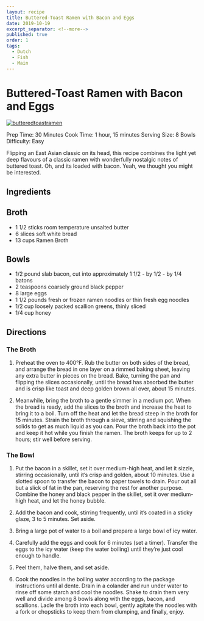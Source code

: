```yaml
---
layout: recipe
title: Buttered-Toast Ramen with Bacon and Eggs
date: 2019-10-19
excerpt_separator: <!--more-->
published: true
order: 1
tags:
  - Dutch
  - Fish
  - Main
---
```


# Buttered-Toast Ramen with Bacon and Eggs

[![butteredtoastramen](/_uploads/butteretoastramen.25.13.png)](/_uploads/butteretoastramen.25.13.png)

Prep Time: 30 Minutes
Cook Time: 1 hour, 15 minutes
Serving Size: 8 Bowls
Difficulty: Easy

Flipping an East Asian classic on its head, this recipe combines the light yet deep flavours of a classic ramen with wonderfully nostalgic notes of buttered toast. Oh, and its loaded with bacon. Yeah, we thought you might be interested.

<!--more-->

## Ingredients

## Broth

- 1 1/2 sticks room temperature unsalted butter
- 6 slices soft white bread
- 13 cups Ramen Broth

## Bowls

- 1/2 pound slab bacon, cut into approximately 1 1/2 - by 1/2 - by 1/4 batons
- 2 teaspoons coarsely ground black pepper
- 8 large eggs
- 1 1/2 pounds fresh or frozen ramen noodles or thin fresh egg noodles
- 1/2 cup loosely packed scallion greens, thinly sliced
- 1/4 cup honey



## Directions



### The Broth

1.	Preheat the oven to 400°F. Rub the butter on both sides of the bread, and arrange the bread in one layer on a rimmed baking sheet, leaving any extra butter in pieces on the bread. Bake, turning the pan and flipping the slices occasionally, until the bread has absorbed the butter and is crisp like toast and deep golden brown all over, about 15 minutes.

2.	Meanwhile, bring the broth to a gentle simmer in a medium pot. When the bread is ready, add the slices to the broth and increase the heat to bring it to a boil. Turn off the heat and let the bread steep in the broth for 15 minutes. Strain the broth through a sieve, stirring and squishing the solids to get as much liquid as you can. Pour the broth back into the pot and keep it hot while you finish the ramen. The broth keeps for up to 2 hours; stir well before serving.


### The Bowl

1. Put the bacon in a skillet, set it over medium-high heat, and let it sizzle, stirring occasionally, until it’s crisp and golden, about 10 minutes. Use a slotted spoon to transfer the bacon to paper towels to drain. Pour out all but a slick of fat in the pan, reserving the rest for another purpose. Combine the honey and black pepper in the skillet, set it over medium-high heat, and let the honey bubble.

2. 	Add the bacon and cook, stirring frequently, until it’s coated in a sticky glaze, 3 to 5 minutes. Set aside.

3.	Bring a large pot of water to a boil and prepare a large bowl of icy water.

4.	Carefully add the eggs and cook for 6 minutes (set a timer). Transfer the eggs to the icy water (keep the water boiling) until they’re just cool enough to handle.

5.	Peel them, halve them, and set aside.

6.	Cook the noodles in the boiling water according to the package instructions until al dente. Drain in a colander and run under water to rinse off some starch and cool the noodles. Shake to drain them very well and divide among 8 bowls along with the eggs, bacon, and scallions. Ladle the broth into each bowl, gently agitate the noodles with a fork or chopsticks to keep them from clumping, and finally, enjoy.
